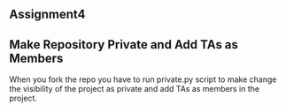 ## Assignment4

## Make Repository Private and Add TAs as Members
When you fork the repo you have to run private.py script to make
change the visibility of the project as private and add TAs as members
in the project.
